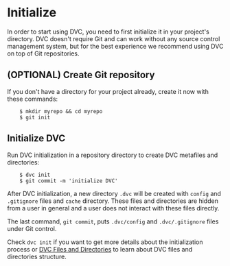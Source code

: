 # Initialize

In order to start using DVC, you need to first initialize it in your project's directory. DVC doesn't require Git and can work without any source control management system, but for the best experience we recommend using DVC on top of Git repositories. 

## (OPTIONAL) Create Git repository

If you don't have a directory for your project already, create it now with these commands:

```dvc
    $ mkdir myrepo && cd myrepo
    $ git init
```

## Initialize DVC

Run DVC initialization in a repository directory to create DVC metafiles and directories:

```dvc
    $ dvc init
    $ git commit -m 'initialize DVC'
```

After DVC initialization, a new directory `.dvc` will be created with `config`
and `.gitignore` files and `cache` directory. These files and directories are
hidden from a user in general and a user does not interact with these files
directly.

The last command, `git commit`, puts `.dvc/config` and `.dvc/.gitignore` files
under Git control.

Check `dvc init` if you want to get more details about the initialization process
or [DVC Files and Directories](/doc/dvc-files-and-directories) to learn about
DVC files and directories structure.
